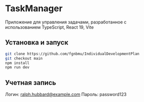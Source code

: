 # TaskManager

Приложение для управления задачами, разработанное с использованием TypeScript, React 19, Vite

## Установка и запуск

```bash
git clone https://github.com/fgnbmu/IndividualDevelopmentPlan
git checkout main
npm install
npm run dev
```

## Учетная запись
Логин: ralph.hubbard@example.com
Пароль: password123
